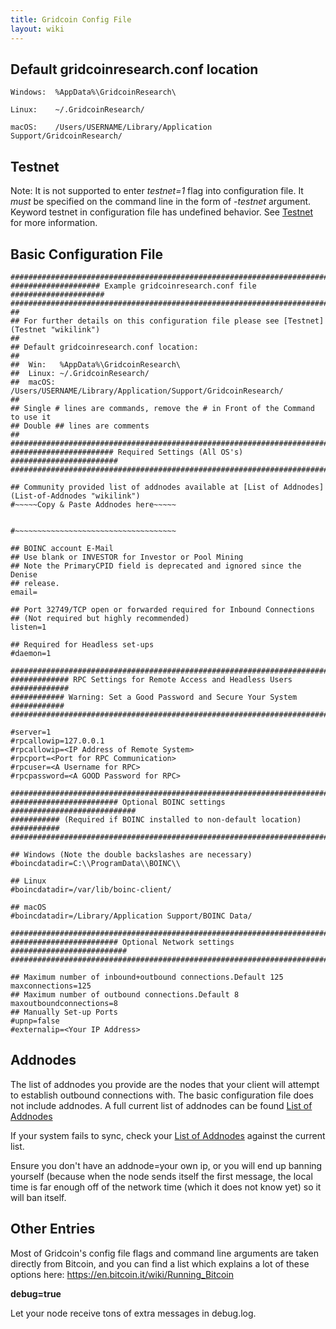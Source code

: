 ```yaml
---
title: Gridcoin Config File
layout: wiki
---
```


## Default gridcoinresearch.conf location

    Windows:  %AppData%\GridcoinResearch\

    Linux:    ~/.GridcoinResearch/

    macOS:    /Users/USERNAME/Library/Application Support/GridcoinResearch/

## Testnet

Note: It is not supported to enter *testnet=1* flag into configuration
file. It *must* be specified on the command line in the form of
*-testnet* argument. Keyword testnet in configuration file has undefined
behavior. See [Testnet](Testnet "wikilink") for more
    information.

## Basic Configuration File

    #############################################################################
    #################### Example gridcoinresearch.conf file #####################
    #############################################################################
    ##
    ## For further details on this configuration file please see [Testnet](Testnet "wikilink")
    ##
    ## Default gridcoinresearch.conf location:
    ##
    ##  Win:   %AppData%\GridcoinResearch\
    ##  Linux: ~/.GridcoinResearch/
    ##  macOS: /Users/USERNAME/Library/Application/Support/GridcoinResearch/
    ##
    ## Single # lines are commands, remove the # in Front of the Command to use it
    ## Double ## lines are comments
    ##
    #############################################################################
    ####################### Required Settings (All OS's) ########################
    #############################################################################

    ## Community provided list of addnodes available at [List of Addnodes](List-of-Addnodes "wikilink")
    #~~~~~Copy & Paste Addnodes here~~~~~


    #~~~~~~~~~~~~~~~~~~~~~~~~~~~~~~~~~~~~

    ## BOINC account E-Mail
    ## Use blank or INVESTOR for Investor or Pool Mining
    ## Note the PrimaryCPID field is deprecated and ignored since the Denise
    ## release.
    email=

    ## Port 32749/TCP open or forwarded required for Inbound Connections
    ## (Not required but highly recommended)
    listen=1

    ## Required for Headless set-ups
    #daemon=1

    #############################################################################
    ############# RPC Settings for Remote Access and Headless Users #############
    ############ Warning: Set a Good Password and Secure Your System ############
    #############################################################################

    #server=1
    #rpcallowip=127.0.0.1
    #rpcallowip=<IP Address of Remote System>
    #rpcport=<Port for RPC Communication>
    #rpcuser=<A Username for RPC>
    #rpcpassword=<A GOOD Password for RPC>

    #############################################################################
    ######################## Optional BOINC settings ############################
    ########### (Required if BOINC installed to non-default location) ###########
    #############################################################################

    ## Windows (Note the double backslashes are necessary)
    #boincdatadir=C:\\ProgramData\\BOINC\\

    ## Linux
    #boincdatadir=/var/lib/boinc-client/

    ## macOS
    #boincdatadir=/Library/Application Support/BOINC Data/

    #############################################################################
    ######################## Optional Network settings ##########################
    #############################################################################

    ## Maximum number of inbound+outbound connections.Default 125
    maxconnections=125
    ## Maximum number of outbound connections.Default 8
    maxoutboundconnections=8
    ## Manually Set-up Ports
    #upnp=false
    #externalip=<Your IP Address>

## Addnodes

The list of addnodes you provide are the nodes that your client will
attempt to establish outbound connections with. The basic configuration
file does not include addnodes. A full current list of addnodes can be
found [List of Addnodes](List-of-Addnodes "wikilink")

If your system fails to sync, check your [List of
Addnodes](List-of-Addnodes "wikilink") against the current list.

Ensure you don't have an addnode=your own ip, or you will end up banning
yourself (because when the node sends itself the first message, the
local time is far enough off of the network time (which it does not know
yet) so it will ban itself.

## Other Entries

Most of Gridcoin's config file flags and command line arguments are
taken directly from Bitcoin, and you can find a list which explains a
lot of these options here: <https://en.bitcoin.it/wiki/Running_Bitcoin>

**debug=true**

Let your node receive tons of extra messages in debug.log.
